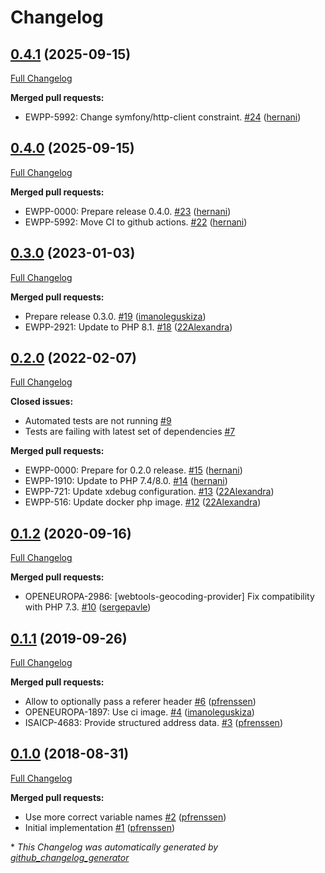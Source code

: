 # Changelog

## [0.4.1](https://github.com/openeuropa/webtools-geocoding-provider/tree/0.4.1) (2025-09-15)

[Full Changelog](https://github.com/openeuropa/webtools-geocoding-provider/compare/0.4.0...0.4.1)

**Merged pull requests:**

- EWPP-5992: Change symfony/http-client constraint. [\#24](https://github.com/openeuropa/webtools-geocoding-provider/pull/24) ([hernani](https://github.com/hernani))

## [0.4.0](https://github.com/openeuropa/webtools-geocoding-provider/tree/0.4.0) (2025-09-15)

[Full Changelog](https://github.com/openeuropa/webtools-geocoding-provider/compare/0.3.0...0.4.0)

**Merged pull requests:**

- EWPP-0000: Prepare release 0.4.0. [\#23](https://github.com/openeuropa/webtools-geocoding-provider/pull/23) ([hernani](https://github.com/hernani))
- EWPP-5992: Move CI to github actions. [\#22](https://github.com/openeuropa/webtools-geocoding-provider/pull/22) ([hernani](https://github.com/hernani))

## [0.3.0](https://github.com/openeuropa/webtools-geocoding-provider/tree/0.3.0) (2023-01-03)

[Full Changelog](https://github.com/openeuropa/webtools-geocoding-provider/compare/0.2.0...0.3.0)

**Merged pull requests:**

- Prepare release 0.3.0. [\#19](https://github.com/openeuropa/webtools-geocoding-provider/pull/19) ([imanoleguskiza](https://github.com/imanoleguskiza))
- EWPP-2921: Update to PHP 8.1. [\#18](https://github.com/openeuropa/webtools-geocoding-provider/pull/18) ([22Alexandra](https://github.com/22Alexandra))

## [0.2.0](https://github.com/openeuropa/webtools-geocoding-provider/tree/0.2.0) (2022-02-07)

[Full Changelog](https://github.com/openeuropa/webtools-geocoding-provider/compare/0.1.2...0.2.0)

**Closed issues:**

- Automated tests are not running [\#9](https://github.com/openeuropa/webtools-geocoding-provider/issues/9)
- Tests are failing with latest set of dependencies [\#7](https://github.com/openeuropa/webtools-geocoding-provider/issues/7)

**Merged pull requests:**

- EWPP-0000: Prepare for 0.2.0 release. [\#15](https://github.com/openeuropa/webtools-geocoding-provider/pull/15) ([hernani](https://github.com/hernani))
- EWPP-1910: Update to PHP 7.4/8.0. [\#14](https://github.com/openeuropa/webtools-geocoding-provider/pull/14) ([hernani](https://github.com/hernani))
- EWPP-721: Update xdebug configuration. [\#13](https://github.com/openeuropa/webtools-geocoding-provider/pull/13) ([22Alexandra](https://github.com/22Alexandra))
- EWPP-516: Update docker php image. [\#12](https://github.com/openeuropa/webtools-geocoding-provider/pull/12) ([22Alexandra](https://github.com/22Alexandra))

## [0.1.2](https://github.com/openeuropa/webtools-geocoding-provider/tree/0.1.2) (2020-09-16)

[Full Changelog](https://github.com/openeuropa/webtools-geocoding-provider/compare/0.1.1...0.1.2)

**Merged pull requests:**

- OPENEUROPA-2986: \[webtools-geocoding-provider\] Fix compatibility with PHP 7.3. [\#10](https://github.com/openeuropa/webtools-geocoding-provider/pull/10) ([sergepavle](https://github.com/sergepavle))

## [0.1.1](https://github.com/openeuropa/webtools-geocoding-provider/tree/0.1.1) (2019-09-26)

[Full Changelog](https://github.com/openeuropa/webtools-geocoding-provider/compare/0.1.0...0.1.1)

**Merged pull requests:**

- Allow to optionally pass a referer header [\#6](https://github.com/openeuropa/webtools-geocoding-provider/pull/6) ([pfrenssen](https://github.com/pfrenssen))
- OPENEUROPA-1897: Use ci image. [\#4](https://github.com/openeuropa/webtools-geocoding-provider/pull/4) ([imanoleguskiza](https://github.com/imanoleguskiza))
- ISAICP-4683: Provide structured address data. [\#3](https://github.com/openeuropa/webtools-geocoding-provider/pull/3) ([pfrenssen](https://github.com/pfrenssen))

## [0.1.0](https://github.com/openeuropa/webtools-geocoding-provider/tree/0.1.0) (2018-08-31)

[Full Changelog](https://github.com/openeuropa/webtools-geocoding-provider/compare/a5598202b78ab2db6be34c523d3fc500d54122df...0.1.0)

**Merged pull requests:**

- Use more correct variable names [\#2](https://github.com/openeuropa/webtools-geocoding-provider/pull/2) ([pfrenssen](https://github.com/pfrenssen))
- Initial implementation [\#1](https://github.com/openeuropa/webtools-geocoding-provider/pull/1) ([pfrenssen](https://github.com/pfrenssen))



\* *This Changelog was automatically generated by [github_changelog_generator](https://github.com/github-changelog-generator/github-changelog-generator)*
